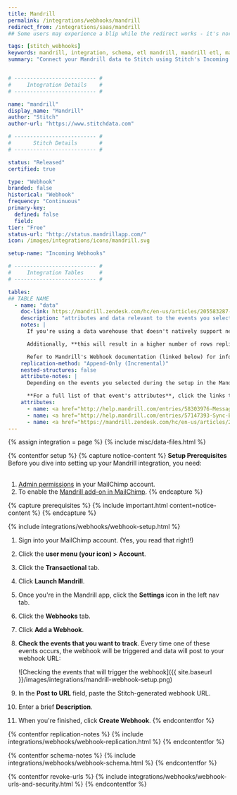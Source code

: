 ```yaml
---
title: Mandrill
permalink: /integrations/webhooks/mandrill
redirect_from: /integrations/saas/mandrill
## Some users may experience a blip while the redirect works - it's normal.

tags: [stitch_webhooks]
keywords: mandrill, integration, schema, etl mandrill, mandrill etl, mandrill schema, webhook, webhooks, stitch webhooks, incoming webhook
summary: "Connect your Mandrill data to Stitch using Stitch's Incoming Webhooks integration. In this guide, you'll find setup instructions, info about replication, and the data you can expect to see in your data warehouse."


# -------------------------- #
#     Integration Details    #
# -------------------------- #

name: "mandrill"
display_name: "Mandrill"
author: "Stitch"
author-url: "https://www.stitchdata.com"

# -------------------------- #
#       Stitch Details       #
# -------------------------- #

status: "Released"
certified: true

type: "Webhook"
branded: false
historical: "Webhook"
frequency: "Continuous"
primary-key:
  defined: false
  field: 
tier: "Free"
status-url: "http://status.mandrillapp.com/"
icon: /images/integrations/icons/mandrill.svg

setup-name: "Incoming Webhooks"

# -------------------------- #
#     Integration Tables     #
# -------------------------- #

tables:
## TABLE NAME
  - name: "data"
    doc-link: https://mandrill.zendesk.com/hc/en-us/articles/205583287-Webhook-Format
    description: "attributes and data relevant to the events you select during the setup in the Mandrill app."
    notes: |
      If you're using a data warehouse that doesn't natively support nested structures, you may see more than one table in Mandrill's schema. These are subtables, which are a result of Stitch de-nesting the nested data structures in Mandrill's API so the data can be loaded into your data warehouse.

      Additionally, **this will result in a higher number of rows replicated than what's in the source.**

      Refer to Mandrill's Webhook documentation (linked below) for info about how their data is structured.
    replication-method: "Append-Only (Incremental)"
    nested-structures: false
    attribute-notes: |
      Depending on the events you selected during the setup in the Mandrill app, this table can contain data about the events in the list below.

      **For a full list of that event's attributes**, click the links to check out Mandrill's documentation.
    attributes:
      - name: <a href="http://help.mandrill.com/entries/58303976-Message-Event-Webhook-format" target="new">Message Events</a> - Sends, Deferrals, Hard/Soft Bounces, Opens, Click Spams, Unsubs, Rejects
      - name: <a href="http://help.mandrill.com/entries/57147393-Sync-Event-Webhook-format" target="new">Sync Events</a> - Whitelist and Blacklist Sync events
      - name: <a href="https://mandrill.zendesk.com/hc/en-us/articles/205583207-What-is-the-format-of-inbound-email-webhooks-" target="new">Inbound Messages</a>
---
```

{% assign integration = page %}
{% include misc/data-files.html %}

{% contentfor setup %}
{% capture notice-content %}
**Setup Prerequisites**<br>
Before you dive into setting up your Mandrill integration, you need:<br><br>

1. [Admin permissions](http://kb.mailchimp.com/accounts/multi-user/manage-user-levels-in-your-account) in your MailChimp account.<br>
2. To enable the [Mandrill add-on in MailChimp](http://kb.mailchimp.com/mandrill/add-or-remove-mandrill).
{% endcapture %}

{% capture prerequisites %}
{% include important.html content=notice-content %}
{% endcapture %}

{% include integrations/webhooks/webhook-setup.html %}

1. Sign into your MailChimp account. (Yes, you read that right!)
2. Click the **user menu (your icon) > Account**.
3. Click the **Transactional** tab.
4. Click **Launch Mandrill**.
5. Once you're in the Mandrill app, click the **Settings** icon in the left nav tab.
6. Click the **Webhooks** tab.
7. Click **Add a Webhook**.
8. **Check the events that you want to track**. Every time one of these events occurs, the webhook will be triggered and data will post to your webhook URL:

   ![Checking the events that will trigger the webhook]({{ site.baseurl }}/images/integrations/mandrill-webhook-setup.png)

9. In the **Post to URL** field, paste the Stitch-generated webhook URL.
10. Enter a brief **Description**.
11. When you're finished, click **Create Webhook**.
{% endcontentfor %}



{% contentfor replication-notes %}
{% include integrations/webhooks/webhook-replication.html %}
{% endcontentfor %}



{% contentfor schema-notes %}
{% include integrations/webhooks/webhook-schema.html %}
{% endcontentfor %}



{% contentfor revoke-urls %}
{% include integrations/webhooks/webhook-urls-and-security.html %}
{% endcontentfor %}
